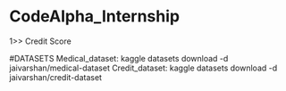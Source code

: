 # CodeAlpha_Internship
1>> Credit Score 








#DATASETS
Medical_dataset:
      kaggle datasets download -d jaivarshan/medical-dataset
Credit_dataset:
      kaggle datasets download -d jaivarshan/credit-dataset

